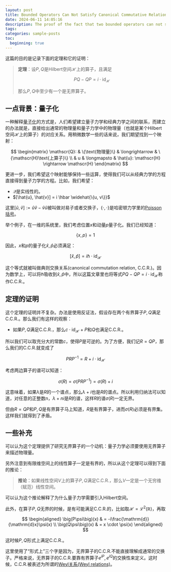 ```yaml
---
layout: post
title: Bounded Operators Can Not Satisfy Canonical Commutative Relation(In Chinese)
date: 2024-06-11 14:05:16
description: The proof of the fact that two bounded operators can not satisfy the C.C.R.
tags:
categories: sample-posts
toc:
  beginning: true
---
```

这篇的目的是记录下面的定理和它的证明：

> **定理**：设$P, Q$是Hilbert空间$\mathscr{H}$上的算子，且满足
>
> $$
> PQ - QP = i \cdot \mathrm{id}_{\mathscr{H}}
> $$
>
> 那么$P, Q$中至少有一个是无界算子。

## 一点背景：量子化

一种解释[量子化](https://en.wikipedia.org/wiki/Canonical_quantization)的方式是，人们希望建立量子力学和经典力学之间的联系，而建立的办法就是，直接给出通常的物理量和量子力学中的物理量（也就是某个Hilbert空间$\mathscr{H}$上的算子）的对应关系。用稍微数学一些的话来说，我们期望找到一个映射：

$$
\begin{matrix}
    \mathscr{Q}: & \{\text{物理量}\} & \longrightarrow & \{\mathscr{H}\text{上算子}\} \\
    & u & \longmapsto & \hat{u}: \mathscr{H} \rightarrow \mathscr{H}
\end{matrix}
$$

更进一步，我们希望这个映射能够保持一些运算，使得我们可以从经典力学的方程直接得到量子力学的方程。比如，我们希望：

* $\mathscr{Q}$是实线性的。
* $[\hat{u}, \hat{v}] = i \hbar \widehat{\{u, v\}}$

这里$[\hat{u}, \hat{v}]:=\hat{u}\hat{v}-\hat{v}\hat{u}$被叫做对易子或者交换子，$\{\cdot, \cdot\}$是哈密顿力学里的[Poisson括号](https://en.wikipedia.org/wiki/Poisson_bracket)。

举个例子，在一维的系统里，我们考虑位置$x$和动量$p$量子化。我们已经知道：

$$
\{x, p\} = 1
$$

因此，$x$和$p$的量子化$\hat{x}, \hat{p}$必须满足：

$$
[\hat{x}, \hat{p}] = i\hbar \cdot \mathrm{id}_{\mathscr{H}}
$$

这个等式就被叫做典则交换关系(canonical commutation relation, C.C.R.)。因为数学上，可以将$\hbar$吸收到$\hat{x}, \hat{p}$中，所以这篇文章里也将等式$PQ-QP = i \cdot \mathrm{id}_{\mathscr{H}}$称作C.C.R.。

## 定理的证明

这个定理的证明并不复杂。办法是使用反证法，假设存在两个有界算子$P,Q$满足C.C.R.。那么我们有这样的观察：

* 如果$P, Q$满足C.C.R.，那么$c \cdot \mathrm{id}_{\mathscr{H}}+P$和$Q$也满足C.C.R.。

所以我们可以取充分大的常数$c$，使得$P$是可逆的。为了方便，我们记$R = QP$，那么我们的C.C.R.就变成了

$$
P R P^{-1} = R + i \cdot \mathrm{id}_{\mathscr{H}}
$$

考虑两边算子的谱可以知道：

$$
\sigma(R) = \sigma(PRP^{-1}) = \sigma(R) + i
$$

这意味着，如果$\lambda$是$R$的一个谱点，那么$\lambda + i$也是$R$的谱点。所以利用归纳法可以知道，对任意的正整数$n$，$\lambda + ni$是$R$的谱，这样$R$的谱$\sigma(R)$一定无界。

但由$R = QP$和$P,Q$是有界算子马上知道，$R$是有界算子，进而$\sigma(R)$必须是有界集。这样我们就得到了矛盾。

## 一些补充

可以认为这个定理提供了研究无界算子的一个动机：量子力学必须要使用无界算子来描述物理量。

另外注意到有限维空间上的线性算子一定是有界的，所以从这个定理可以得到下面的推论：

> **推论**：如果线性空间$V$上的算子$P, Q$满足C.C.R.，那么$V$一定是一个无穷维（赋范）线性空间。

可以认为这个推论解释了为什么量子力学需要引入Hilbert空间。

此外，在算子$P, Q$无界的时候，是有可能满足C.C.R.的，比如取$\mathscr{H} = \mathcal{L}^2(\mathbb{R})$，再取

$$
\begin{aligned}
    \big(P\psi\big)(x) & = -i\frac{\mathrm{d}}{\mathrm{d}x}\psi(x) \\
    \big(Q\psi\big)(x) & = x \cdot \psi(x)
\end{aligned}
$$

这时候$P, Q$形式上满足C.C.R.。

这里使用了“形式上”三个字是因为，无界算子的C.C.R.不能直接理解成通常的交换子。严格来说，无界算子的C.C.R.要靠有界算子$e^{iP}, e^{iQ}$的交换性来定义。这时候，C.C.R.被表述为所谓的[Weyl关系(Weyl relations)](https://en.wikipedia.org/wiki/Canonical_commutation_relation#Weyl_relations)。
